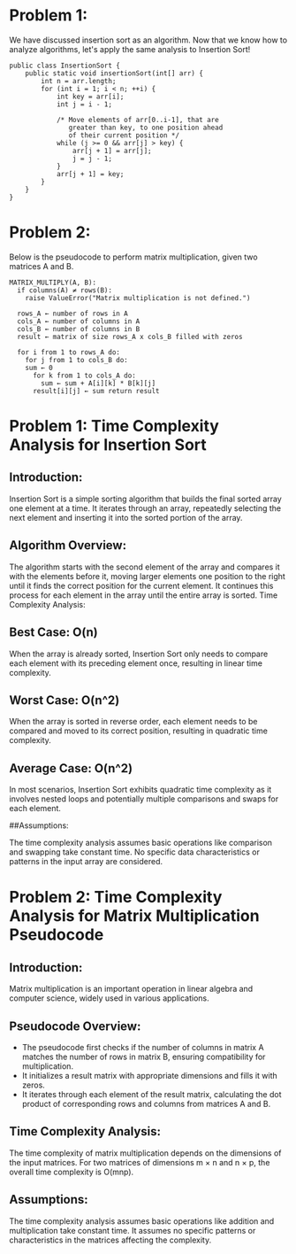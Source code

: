 # Problem 1:
We have discussed insertion sort as an algorithm. Now that we know how to analyze algorithms, let's apply the same analysis to Insertion Sort!

```
public class InsertionSort {
    public static void insertionSort(int[] arr) {
        int n = arr.length;
        for (int i = 1; i < n; ++i) {
            int key = arr[i];
            int j = i - 1;

            /* Move elements of arr[0..i-1], that are
               greater than key, to one position ahead
               of their current position */
            while (j >= 0 && arr[j] > key) {
                arr[j + 1] = arr[j];
                j = j - 1;
            }
            arr[j + 1] = key;
        }
    }
}
```

 

# Problem 2:
Below is the pseudocode to perform matrix multiplication, given two matrices A and B. 

```
MATRIX_MULTIPLY(A, B): 
  if columns(A) ≠ rows(B): 
    raise ValueError("Matrix multiplication is not defined.") 

  rows_A ← number of rows in A 
  cols_A ← number of columns in A 
  cols_B ← number of columns in B 
  result ← matrix of size rows_A x cols_B filled with zeros 

  for i from 1 to rows_A do: 
    for j from 1 to cols_B do: 
    sum ← 0 
      for k from 1 to cols_A do: 
        sum ← sum + A[i][k] * B[k][j] 
      result[i][j] ← sum return result
```

# Problem 1: Time Complexity Analysis for Insertion Sort
## Introduction:
Insertion Sort is a simple sorting algorithm that builds the final sorted array one element at a time. It iterates through an array, repeatedly selecting the next element and inserting it into the sorted portion of the array.

## Algorithm Overview:

The algorithm starts with the second element of the array and compares it with the elements before it, moving larger elements one position to the right until it finds the correct position for the current element.
It continues this process for each element in the array until the entire array is sorted.
Time Complexity Analysis:

## Best Case: O(n)
When the array is already sorted, Insertion Sort only needs to compare each element with its preceding element once, resulting in linear time complexity.
## Worst Case: O(n^2)
When the array is sorted in reverse order, each element needs to be compared and moved to its correct position, resulting in quadratic time complexity.
## Average Case: O(n^2)
In most scenarios, Insertion Sort exhibits quadratic time complexity as it involves nested loops and potentially multiple comparisons and swaps for each element.

##Assumptions:

The time complexity analysis assumes basic operations like comparison and swapping take constant time.
No specific data characteristics or patterns in the input array are considered.


# Problem 2: Time Complexity Analysis for Matrix Multiplication Pseudocode
## Introduction:
Matrix multiplication is an important operation in linear algebra and computer science, widely used in various applications.

## Pseudocode Overview:
- The pseudocode first checks if the number of columns in matrix A matches the number of rows in matrix B, ensuring compatibility for multiplication.
- It initializes a result matrix with appropriate dimensions and fills it with zeros.
- It iterates through each element of the result matrix, calculating the dot product of corresponding rows and columns from matrices A and B.
  
## Time Complexity Analysis:

The time complexity of matrix multiplication depends on the dimensions of the input matrices.
For two matrices of dimensions m × n and n × p, the overall time complexity is O(mnp).

## Assumptions:

The time complexity analysis assumes basic operations like addition and multiplication take constant time.
It assumes no specific patterns or characteristics in the matrices affecting the complexity.
